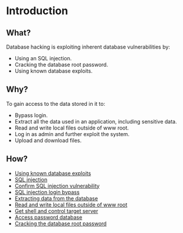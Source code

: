 # Introduction

## What?

Database hacking is exploiting inherent database vulnerabilities by:

* Using an SQL injection. 
* Cracking the database root password. 
* Using known database exploits.

## Why?

To gain access to the data stored in it to:

* Bypass login.
* Extract all the data used in an application, including sensitive data.
* Read and write local files outside of www root.
* Log in as admin and further exploit the system.
* Upload and download files.


## How?

* [Using known database exploits](db-exploits.md)
* [SQL injection](sqli.md)
* [Confirm SQL injection vulnerability](confirm-vuln.md)
* [SQL injection login bypass](login-bypass.md)
* [Extracting data from the database](extract-info.md)
* [Read and write local files outside of www root](outside-www.md)
* [Get shell and control target server](get-shell.md)
* [Access password database](access-pwd-db.md)
* [Cracking the database root password](crack-root.md)
